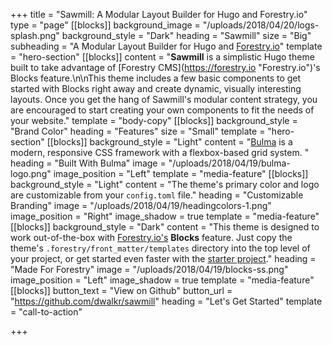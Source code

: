 +++
title = "Sawmill: A Modular Layout Builder for Hugo and Forestry.io"
type = "page"
[[blocks]]
background_image = "/uploads/2018/04/20/logs-splash.png"
background_style = "Dark"
heading = "Sawmill"
size = "Big"
subheading = "A Modular Layout Builder for Hugo and [Forestry.io](https://forestry.io)"
template = "hero-section"
[[blocks]]
content = "**Sawmill** is a simplistic Hugo theme built to take advantage of [Forestry CMS](https://forestry.io \"Forestry.io\")'s Blocks feature.\n\nThis theme includes a few basic components to get started with Blocks right away and create dynamic, visually interesting layouts. Once you get the hang of Sawmill's modular content strategy, you are encouraged to start creating your own components to fit the needs of your website."
template = "body-copy"
[[blocks]]
background_style = "Brand Color"
heading = "Features"
size = "Small"
template = "hero-section"
[[blocks]]
background_style = "Light"
content = "[Bulma](https://bulma.io/) is a modern, responsive CSS framework with a flexbox-based grid system. "
heading = "Built With Bulma"
image = "/uploads/2018/04/19/bulma-logo.png"
image_position = "Left"
template = "media-feature"
[[blocks]]
background_style = "Light"
content = "The theme's primary color and logo are customizable from your `config.toml` file."
heading = "Customizable Branding"
image = "/uploads/2018/04/19/headingcolors-1.png"
image_position = "Right"
image_shadow = true
template = "media-feature"
[[blocks]]
background_style = "Dark"
content = "This theme is designed to work out-of-the-box with [Forestry.io's](https://forestry.io) **Blocks** feature. Just copy the theme's `.forestry/front_matter/templates` directory into the top level of your project, or get started even faster with the [starter project](https://github.com/dwalkr/sawmill-starter)."
heading = "Made For Forestry"
image = "/uploads/2018/04/19/blocks-ss.png"
image_position = "Left"
image_shadow = true
template = "media-feature"
[[blocks]]
button_text = "View on Github"
button_url = "https://github.com/dwalkr/sawmill"
heading = "Let's Get Started"
template = "call-to-action"

+++
